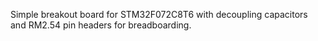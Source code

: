 Simple breakout board for STM32F072C8T6 with decoupling capacitors and RM2.54 pin headers for breadboarding.


